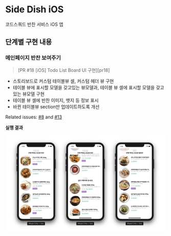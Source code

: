 # Side Dish iOS

코드스쿼드 반찬 서비스 iOS 앱

## 단계별 구현 내용

### 메인페이지 반찬 보여주기

> [PR #18 [iOS] Todo List Board UI 구현][pr18]

* 스토리보드로 커스텀 테이블뷰 셀, 커스텀 헤더 뷰 구현
* 테이블 뷰에 표시할 모델을 갖고있는 뷰모델과, 테이블 뷰 셀에 표시할 모델을 갖고있는 뷰모델 구현
* 테이블 뷰 셀에 반찬 이미지, 뱃지 등 정보 표시
* 바뀐 테이블뷰 section만 업데이트하도록 개선

Related issues: [#8][issue8] and [#13][issue13]

**실행 결과**

![result1](result1.png)





[issue8]: https://github.com/codesquad-member-2020/sidedish-12/issues/8
[issue13]: https://github.com/codesquad-member-2020/sidedish-12/issues/13


